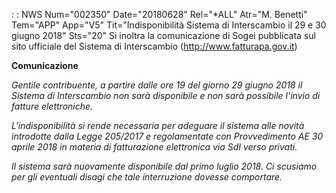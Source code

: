  :  : NWS Num="002350" Date="20180628" Rel="*ALL" Atr="M. Benetti" Tem="APP" App="V5" Tit="Indisponibilità Sistema di Interscambio il        29 e 30 giugno 2018" Sts="20"
Si inoltra la comunicazione di Sogei pubblicata sul sito ufficiale del Sistema di Interscambio (http://www.fatturapa.gov.it)

<b>Comunicazione</b>

<i>Gentile contribuente,
a partire dalle ore 19 del giorno 29 giugno 2018 il Sistema di Interscambio non sarà disponibile e
non sarà possibile l'invio di fatture elettroniche.</i>

<i>L'indisponibilità si rende necessaria per adeguare il sistema alle novità introdotte dalla Legge
205/2017 e regolamentate con Provvedimento AE 30 aprile 2018 in materia di fatturazione elettronica
via SdI verso privati.</i>

<i>Il sistema sarà nuovamente disponibile dal primo luglio 2018.
Ci scusiamo per gli eventuali disagi che tale interruzione dovesse comportare.</i> 